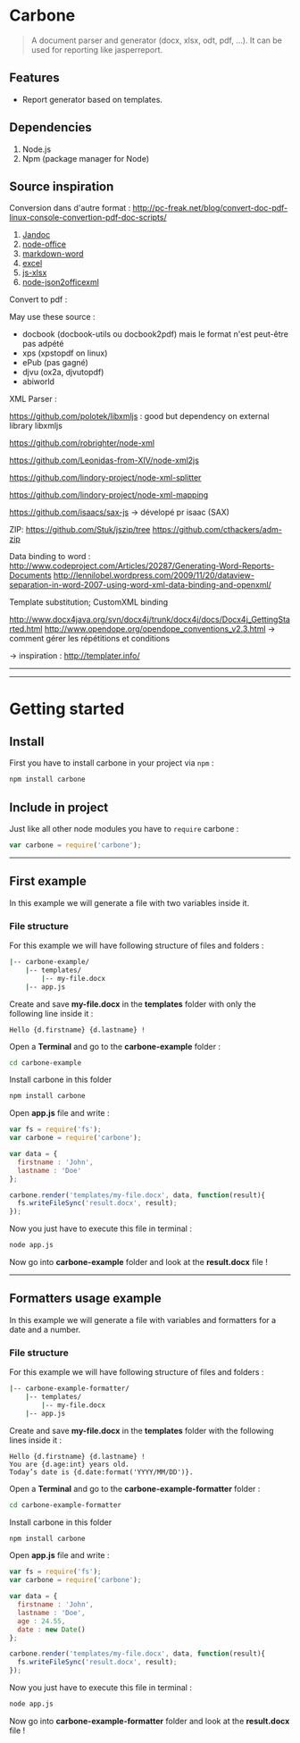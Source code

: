 Carbone
======

>A document parser and generator (docx, xlsx, odt, pdf, ...). It can be used for reporting like jasperreport.

Features
--------

- Report generator based on templates.


Dependencies
------------

1. Node.js
2. Npm (package manager for Node)


Source inspiration
------------------

Conversion dans d'autre format : http://pc-freak.net/blog/convert-doc-pdf-linux-console-convertion-pdf-doc-scripts/


1. [Jandoc](https://github.com/jgnewman/jandoc)
2. [node-office](https://github.com/dkiyatkin/node-office)
3. [markdown-word](https://github.com/Trimeego/markdown-word)
4. [excel](https://github.com/trevordixon/excel.js)
5. [js-xlsx](https://github.com/Niggler/js-xlsx)
6. [node-json2officexml](https://github.com/pimetrai/node-json2officexml)


Convert to pdf :

May use these source :
- docbook (docbook-utils ou docbook2pdf) mais le format n'est peut-être pas adpété 
- xps (xpstopdf on linux)
- ePub (pas gagné)
- djvu (ox2a, djvutopdf)
- abiworld

XML Parser :

https://github.com/polotek/libxmljs : good but dependency on external library libxmljs

https://github.com/robrighter/node-xml

https://github.com/Leonidas-from-XIV/node-xml2js


https://github.com/lindory-project/node-xml-splitter

https://github.com/lindory-project/node-xml-mapping

https://github.com/isaacs/sax-js -> dévelopé pr isaac (SAX)

ZIP:
https://github.com/Stuk/jszip/tree
https://github.com/cthackers/adm-zip


Data binding to word :
http://www.codeproject.com/Articles/20287/Generating-Word-Reports-Documents
http://lennilobel.wordpress.com/2009/11/20/dataview-separation-in-word-2007-using-word-xml-data-binding-and-openxml/

Template substitution; CustomXML binding

http://www.docx4java.org/svn/docx4j/trunk/docx4j/docs/Docx4j_GettingStarted.html
http://www.opendope.org/opendope_conventions_v2.3.html 
-> comment gérer les répétitions et conditions

-> inspiration : http://templater.info/

---

---

# Getting started

## Install
First you have to install carbone in your project via `npm` :

```bash
npm install carbone
```

## Include in project
Just like all other node modules you have to `require` carbone :

```javascript
var carbone = require('carbone');
```

---

## First example
In this example we will generate a file with two variables inside it.

### File structure
For this example we will have following structure of files and folders :

```bash
|-- carbone-example/
    |-- templates/
        |-- my-file.docx
    |-- app.js
```

Create and save **my-file.docx** in the **templates** folder with only the following line inside it :

```text
Hello {d.firstname} {d.lastname} !
```

Open a **Terminal** and go to the **carbone-example** folder :

```bash
cd carbone-example
```

Install carbone in this folder

```javascript
npm install carbone
```

Open **app.js** file and write :

```javascript
var fs = require('fs');
var carbone = require('carbone');

var data = {
  firstname : 'John',
  lastname : 'Doe'
};

carbone.render('templates/my-file.docx', data, function(result){
  fs.writeFileSync('result.docx', result);
});
```

Now you just have to execute this file in terminal :

```bash
node app.js
```

Now go into **carbone-example** folder and look at the **result.docx** file !

---

## Formatters usage example
In this example we will generate a file with variables and formatters for a date and a number.

### File structure
For this example we will have following structure of files and folders :

```bash
|-- carbone-example-formatter/
    |-- templates/
        |-- my-file.docx
    |-- app.js
```

Create and save **my-file.docx** in the **templates** folder with the following lines inside it :

```text
Hello {d.firstname} {d.lastname} !
You are {d.age:int} years old.
Today’s date is {d.date:format('YYYY/MM/DD')}.
```

Open a **Terminal** and go to the **carbone-example-formatter** folder :

```bash
cd carbone-example-formatter
```

Install carbone in this folder

```javascript
npm install carbone
```

Open **app.js** file and write :

```javascript
var fs = require('fs');
var carbone = require('carbone');

var data = {
  firstname : 'John',
  lastname : 'Doe',
  age : 24.55,
  date : new Date()
};

carbone.render('templates/my-file.docx', data, function(result){
  fs.writeFileSync('result.docx', result);
});
```

Now you just have to execute this file in terminal :

```bash
node app.js
```

Now go into **carbone-example-formatter** folder and look at the **result.docx** file !
